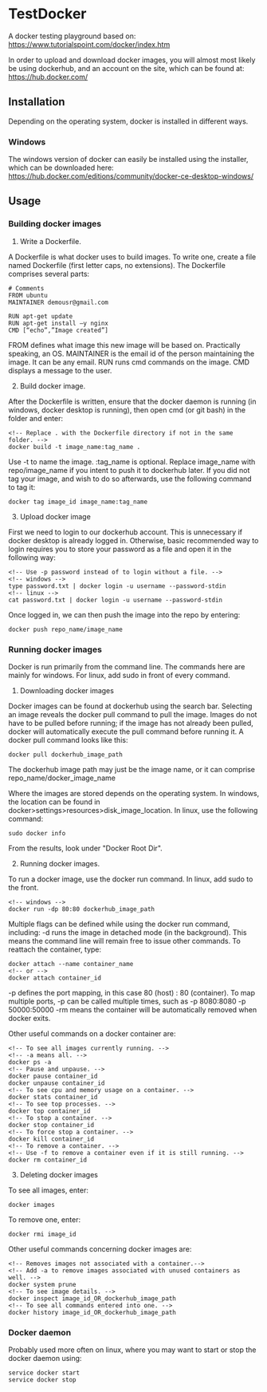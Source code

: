 # TestDocker

A docker testing playground based on: https://www.tutorialspoint.com/docker/index.htm

In order to upload and download docker images, you will almost most likely be using dockerhub, and an account on the site, which can be found at: https://hub.docker.com/

## Installation

Depending on the operating system, docker is installed in different ways.

### Windows

The windows version of docker can easily be installed using the installer, which can be downloaded here: https://hub.docker.com/editions/community/docker-ce-desktop-windows/

## Usage

### Building docker images

1. Write a Dockerfile.

A Dockerfile is what docker uses to build images. To write one, create a file named Dockerfile (first letter caps, no extensions). The Dockerfile comprises several parts:

```
# Comments
FROM ubuntu
MAINTAINER demousr@gmail.com

RUN apt-get update
RUN apt-get install –y nginx
CMD [“echo”,”Image created”]
```

FROM defines what image this new image will be based on. Practically speaking, an OS.
MAINTAINER is the email id of the person maintaining the image. It can be any email.
RUN runs cmd commands on the image.
CMD displays a message to the user.

2. Build docker image.

After the Dockerfile is written, ensure that the docker daemon is running (in windows, docker desktop is running), then open cmd (or git bash) in the folder and enter:

```
<!-- Replace . with the Dockerfile directory if not in the same folder. -->
docker build -t image_name:tag_name .
```

Use -t to name the image. :tag_name is optional. Replace image_name with repo/image_name if you intent to push it to dockerhub later. If you did not tag your image, and wish to do so afterwards, use the following command to tag it:

```
docker tag image_id image_name:tag_name
```

3. Upload docker image

First we need to login to our dockerhub account. This is unnecessary if docker desktop is already logged in. Otherwise, basic recommended way to login requires you to store your password as a file and open it in the following way:

```
<!-- Use -p password instead of to login without a file. -->
<!-- windows -->
type password.txt | docker login -u username --password-stdin
<!-- linux -->
cat password.txt | docker login -u username --password-stdin
```

Once logged in, we can then push the image into the repo by entering:

```
docker push repo_name/image_name
```



### Running docker images

Docker is run primarily from the command line. The commands here are mainly for windows. For linux, add sudo in front of every command.

1. Downloading docker images

Docker images can be found at dockerhub using the search bar. Selecting an image reveals the docker pull command to pull the image. Images do not have to be pulled before running; if the image has not already been pulled, docker will automatically execute the pull command before running it. A docker pull command looks like this:

```
docker pull dockerhub_image_path
```

The dockerhub image path may just be the image name, or it can comprise repo_name/docker_image_name

Where the images are stored depends on the operating system. In windows, the location can be found in docker>settings>resources>disk_image_location. In linux, use the following command:

```
sudo docker info
```

From the results, look under "Docker Root Dir".

2. Running docker images.

To run a docker image, use the docker run command. In linux, add sudo to the front.

```
<!-- windows -->
docker run -dp 80:80 dockerhub_image_path
```

Multiple flags can be defined while using the docker run command, including:
-d runs the image in detached mode (in the background). This means the command line will remain free to issue other commands. To reattach the container, type:

```
docker attach --name container_name
<!-- or -->
docker attach container_id
```

-p defines the port mapping, in this case 80 (host) : 80 (container). To map multiple ports, -p can be called multiple times, such as -p 8080:8080 -p 50000:50000
-rm means the container will be automatically removed when docker exits.

Other useful commands on a docker container are:

```
<!-- To see all images currently running. -->
<!-- -a means all. -->
docker ps -a
<!-- Pause and unpause. -->
docker pause container_id
docker unpause container_id
<!-- To see cpu and memory usage on a container. -->
docker stats container_id
<!-- To see top processes. -->
docker top container_id
<!-- To stop a container. -->
docker stop container_id
<!-- To force stop a container. -->
docker kill container_id
<!-- To remove a container. -->
<!-- Use -f to remove a container even if it is still running. -->
docker rm container_id
```

3. Deleting docker images

To see all images, enter:

```
docker images
```

To remove one, enter:

```
docker rmi image_id
```

Other useful commands concerning docker images are:
```
<!-- Removes images not associated with a container.-->
<!-- Add -a to remove images associated with unused containers as well. -->
docker system prune
<!-- To see image details. -->
docker inspect image_id_OR_dockerhub_image_path
<!-- To see all commands entered into one. -->
docker history image_id_OR_dockerhub_image_path

```

### Docker daemon

Probably used more often on linux, where you may want to start or stop the docker daemon using:

```
service docker start
service docker stop
```
